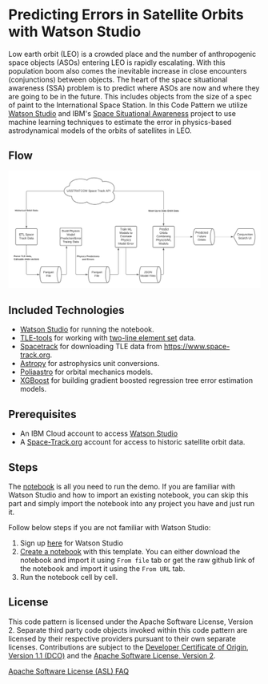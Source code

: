 # Predicting Errors in Satellite Orbits with Watson Studio

Low earth orbit (LEO) is a crowded place and the number of anthropogenic space objects (ASOs) entering LEO is rapidly escalating. With this population boom also comes the inevitable increase in close encounters (conjunctions) between objects. The heart of the space situational awareness (SSA) problem is to predict where ASOs are now and where they are going to be in the future. This includes objects from the size of a spec of paint to the International Space Station. In this Code Pattern we utilize [Watson Studio](https://www.ibm.com/cloud/watson-studio) and IBM's [Space Situational Awareness](https://github.com/ibm/spacetech-ssa) project to use machine learning techniques to estimate the error in physics-based astrodynamical models of the orbits of satellites in LEO.


## Flow

![img](../data_flow.png)


## Included Technologies

-   [Watson Studio](https://www.ibm.com/cloud/watson-studio) for running the notebook.
-   [TLE-tools](https://pypi.org/project/TLE-tools/) for working with [two-line element set](https://en.wikipedia.org/wiki/Two-line_element_set) data.
-   [Spacetrack](https://pypi.org/project/spacetrack/) for downloading TLE data from <https://www.space-track.org>.
-   [Astropy](https://pypi.org/project/astropy/) for astrophysics unit conversions.
-   [Poliaastro](https://pypi.org/project/poliastro/) for orbital mechanics models.
-   [XGBoost](https://xgboost.ai) for building gradient boosted regression tree error estimation models.


## Prerequisites

-   An IBM Cloud account to access [Watson Studio](https://www.ibm.com/cloud/watson-studio)
-   A [Space-Track.org](https://www.space-track.org) account for access to historic satellite orbit data.


## Steps

The [notebook](file:///Users/colin/projects/spacetech-ssa/orbit_prediction/code_pattern/ssa_notebook.ipynb) is all you need to run the demo. If you are familiar with Watson Studio and how to import an existing notebook, you can skip this part and simply import the notebook into any project you have and just run it.

Follow below steps if you are not familiar with Watson Studio:

1.  Sign up [here](https://dataplatform.cloud.ibm.com/) for Watson Studio
2.  [Create a notebook](https://dataplatform.cloud.ibm.com/docs/content/wsj/analyze-data/creating-notebooks.html) with this template. You can either download the notebook and import it using `From file` tab or get the raw github link of the notebook and import it using the `From URL` tab.
3.  Run the notebook cell by cell.


## License

This code pattern is licensed under the Apache Software License, Version 2. Separate third party code objects invoked within this code pattern are licensed by their respective providers pursuant to their own separate licenses. Contributions are subject to the [Developer Certificate of Origin, Version 1.1 (DCO)](https://developercertificate.org/) and the [Apache Software License, Version 2](https://www.apache.org/licenses/LICENSE-2.0.txt).

[Apache Software License (ASL) FAQ](https://www.apache.org/foundation/license-faq.html#WhatDoesItMEAN)
